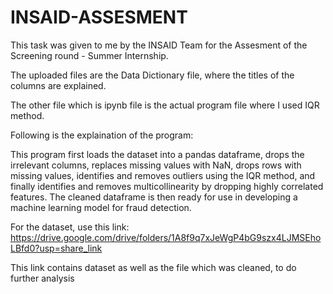 # INSAID-ASSESMENT


This task was given to me by the INSAID Team for the Assesment of the Screening round - Summer Internship.

The uploaded files are the Data Dictionary file, where the titles of the columns are explained.

The other file which is ipynb file is the actual program file where I used IQR method.

Following is the explaination of the program:

This program first loads the dataset into a pandas dataframe, drops the irrelevant columns, replaces missing values with NaN, drops rows with missing values, identifies and removes outliers using the IQR method, and finally identifies and removes multicollinearity by dropping highly correlated features. The cleaned dataframe is then ready for use in developing a machine learning model for fraud detection.


For the dataset, use this link: https://drive.google.com/drive/folders/1A8f9q7xJeWgP4bG9szx4LJMSEhoLBfd0?usp=share_link

This link contains dataset as well as the file which was cleaned, to do further analysis
